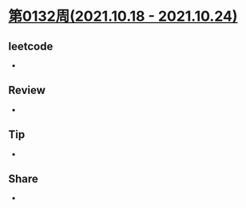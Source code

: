 # [第0132周(2021.10.18 - 2021.10.24)](https://github.com/vjudge/ARTS/blob/master/2021/第0132周.md)

## leetcode
* 


## Review
*


## Tip
*


## Share
*
